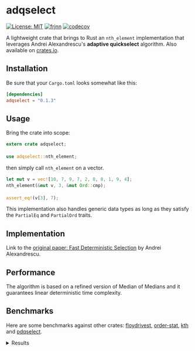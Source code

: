 # adqselect

[![License: MIT](https://img.shields.io/badge/License-MIT-yellow.svg)](https://opensource.org/licenses/MIT)
[![frjnn](https://circleci.com/gh/frjnn/adqselect.svg?style=shield)](https://app.circleci.com/pipelines/github/frjnn/adqselect)
[![codecov](https://codecov.io/gh/frjnn/adqselect/branch/master/graph/badge.svg)](https://codecov.io/gh/frjnn/adqselect)

A lightweight crate that brings to Rust an `nth_element` implementation that leverages Andrei Alexandrescu's __adaptive quickselect__ algorithm. Also available on [crates.io](https://crates.io/crates/adqselect).

## Installation 

Be sure that your `Cargo.toml` looks somewhat like this:
```toml
[dependencies]
adqselect = "0.1.3"
```
## Usage

Bring the crate into scope:

```rust
extern crate adqselect;

use adqselect::nth_element;
```
then  simply call `nth_element` on a vector.

```rust
let mut v = vec![10, 7, 9, 7, 2, 8, 8, 1, 9, 4];
nth_element(&mut v, 3, &mut Ord::cmp);

assert_eq!(v[3], 7);
```

This implementation also handles generic data types as long as they satisfy the `PartialEq` and `PartialOrd` traits.

## Implementation

Link to the [original paper: Fast Deterministic Selection](https://arxiv.org/abs/1606.00484) by Andrei Alexandrescu.

## Performance

The algorithm is based on a refined version of Median of Medians and it guarantees linear deterministic time complexity.

## Benchmarks

Here are some benchmarks against other crates: [floydrivest](https://crates.io/crates/floydrivest), [order-stat](https://crates.io/crates/order-stat), [kth](https://crates.io/crates/kth) and [pdqselect](https://crates.io/crates/pdqselect).

<details><summary>Results</summary>
<p>

<h3>Violin Plot</h3>
        <img src="./imgs/nth_element/violin.svg" alt="Violin Plot" />
        <p>This chart shows the relationship between function/parameter and iteration time. The thickness of the shaded
            region indicates the probability that a measurement of the given function/parameter would take a particular
            length of time.</p>
        <h3>Line Chart</h3>
        <img src="./imgs/nth_element/lines.svg" alt="Line Chart" />
        <p>This chart shows the mean measured time for each function as the input (or the size of the input) increases.
        </p>
        <section class="plots">
            <h4> adqselect on 1.000 random unsigned integers </h4>
            <table width="100%">
                <tbody>
                    <tr>
                        <td>
                            <a href="./imgs/nth_element/adqselect/1000/report/pdf.svg">
                                <img src="./imgs/nth_element/adqselect/1000/report/pdf_small.svg" alt="PDF of Slope"
                                    width="450" height="300" />
                            </a>
                        </td>
                        <td>
                            <a href="./imgs/nth_element/adqselect/1000/report/regression.svg">
                                <img src="./imgs/nth_element/adqselect/1000/report/regression_small.svg" alt="Regression"
                                    width="450" height="300" />
                            </a>
                        </td>
                    </tr>
                </tbody>
            </table>
        </section>
        <section class="plots">
            <h4>adqselect on 10.000 random unsigned integers</h4>
            <table width="100%">
                <tbody>
                    <tr>
                        <td>
                            <a href="./imgs/nth_element/adqselect/10000/report/pdf.svg">
                                <img src="./imgs/nth_element/adqselect/10000/report/pdf_small.svg" alt="PDF of Slope"
                                    width="450" height="300" />
                            </a>
                        </td>
                        <td>
                            <a href="./imgs/nth_element/adqselect/10000/report/regression.svg">
                                <img src="./imgs/nth_element/adqselect/10000/report/regression_small.svg" alt="Regression"
                                    width="450" height="300" />
                            </a>
                        </td>
                    </tr>
                </tbody>
            </table>
        </section>
        <section class="plots">
                <h4>adqselect on 100.000 random unsigned integers</h4>
            <table width="100%">
                <tbody>
                    <tr>
                        <td>
                            <a href="./imgs/nth_element/adqselect/100000/report/pdf.svg">
                                <img src="./imgs/nth_element/adqselect/100000/report/pdf_small.svg" alt="PDF of Slope"
                                    width="450" height="300" />
                            </a>
                        </td>
                        <td>
                            <a href="./imgs/nth_element/adqselect/100000/report/regression.svg">
                                <img src="./imgs/nth_element/adqselect/100000/report/regression_small.svg" alt="Regression"
                                    width="450" height="300" />
                            </a>
                        </td>
                    </tr>
                </tbody>
            </table>
        </section>
        <section class="plots">
                <h4>adqselect on 1.000.000 random unsigned integers</h4>
            <table width="100%">
                <tbody>
                    <tr>
                        <td>
                            <a href="./imgs/nth_element/adqselect/1000000/report/pdf.svg">
                                <img src="./imgs/nth_element/adqselect/1000000/report/pdf_small.svg" alt="PDF of Slope"
                                    width="450" height="300" />
                            </a>
                        </td>
                        <td>
                            <a href="./imgs/nth_element/adqselect/1000000/report/iteration_times.svg">
                                <img src="./imgs/nth_element/adqselect/1000000/report/iteration_times_small.svg"
                                    alt="Iteration Times" width="450" height="300" />
                            </a>
                        </td>
                    </tr>
                </tbody>
            </table>
        </section>
        <section class="plots">
                <h4>floydrivest on 1.000 random unsigned integers</h4>
            <table width="100%">
                <tbody>
                    <tr>
                        <td>
                            <a href="./imgs/nth_element/floydrivest/1000/report/pdf.svg">
                                <img src="./imgs/nth_element/floydrivest/1000/report/pdf_small.svg" alt="PDF of Slope"
                                    width="450" height="300" />
                            </a>
                        </td>
                        <td>
                            <a href="./imgs/nth_element/floydrivest/1000/report/regression.svg">
                                <img src="./imgs/nth_element/floydrivest/1000/report/regression_small.svg" alt="Regression"
                                    width="450" height="300" />
                            </a>
                        </td>
                    </tr>
                </tbody>
            </table>
        </section>
        <section class="plots">
                <h4>floydrivest on 10.000 random unsigned integers</h4>
            <table width="100%">
                <tbody>
                    <tr>
                        <td>
                            <a href="./imgs/nth_element/floydrivest/10000/report/pdf.svg">
                                <img src="./imgs/nth_element/floydrivest/10000/report/pdf_small.svg" alt="PDF of Slope"
                                    width="450" height="300" />
                            </a>
                        </td>
                        <td>
                            <a href="./imgs/nth_element/floydrivest/10000/report/regression.svg">
                                <img src="./imgs/nth_element/floydrivest/10000/report/regression_small.svg" alt="Regression"
                                    width="450" height="300" />
                            </a>
                        </td>
                    </tr>
                </tbody>
            </table>
        </section>
        <section class="plots">
                <h4>floydrivest on 100.000 random unsigned integers</h4>
            <table width="100%">
                <tbody>
                    <tr>
                        <td>
                            <a href="./imgs/nth_element/floydrivest/100000/report/pdf.svg">
                                <img src="./imgs/nth_element/floydrivest/100000/report/pdf_small.svg" alt="PDF of Slope"
                                    width="450" height="300" />
                            </a>
                        </td>
                        <td>
                            <a href="./imgs/nth_element/floydrivest/100000/report/regression.svg">
                                <img src="./imgs/nth_element/floydrivest/100000/report/regression_small.svg" alt="Regression"
                                    width="450" height="300" />
                            </a>
                        </td>
                    </tr>
                </tbody>
            </table>
        </section>
        <section class="plots">
                <h4>floydrivest on 1.000.000 random unsigned integers</h4>
            <table width="100%">
                <tbody>
                    <tr>
                        <td>
                            <a href="./imgs/nth_element/floydrivest/1000000/report/pdf.svg">
                                <img src="./imgs/nth_element/floydrivest/1000000/report/pdf_small.svg" alt="PDF of Slope"
                                    width="450" height="300" />
                            </a>
                        </td>
                        <td>
                            <a href="./imgs/nth_element/floydrivest/1000000/report/iteration_times.svg">
                                <img src="./imgs/nth_element/floydrivest/1000000/report/iteration_times_small.svg"
                                    alt="Iteration Times" width="450" height="300" />
                            </a>
                        </td>
                    </tr>
                </tbody>
            </table>
        </section>
        <section class="plots">
                <h4>kth on 1.000 random unsigned integers</h4>
            <table width="100%">
                <tbody>
                    <tr>
                        <td>
                            <a href="./imgs/nth_element/kth/1000/report/pdf.svg">
                                <img src="./imgs/nth_element/kth/1000/report/pdf_small.svg" alt="PDF of Slope" width="450"
                                    height="300" />
                            </a>
                        </td>
                        <td>
                            <a href="./imgs/nth_element/kth/1000/report/regression.svg">
                                <img src="./imgs/nth_element/kth/1000/report/regression_small.svg" alt="Regression"
                                    width="450" height="300" />
                            </a>
                        </td>
                    </tr>
                </tbody>
            </table>
        </section>
        <section class="plots">
                <h4>kth on 10.000 random unsigned integers</h4>
            <table width="100%">
                <tbody>
                    <tr>
                        <td>
                            <a href="./imgs/nth_element/kth/10000/report/pdf.svg">
                                <img src="./imgs/nth_element/kth/10000/report/pdf_small.svg" alt="PDF of Slope" width="450"
                                    height="300" />
                            </a>
                        </td>
                        <td>
                            <a href="./imgs/nth_element/kth/10000/report/regression.svg">
                                <img src="./imgs/nth_element/kth/10000/report/regression_small.svg" alt="Regression"
                                    width="450" height="300" />
                            </a>
                        </td>
                    </tr>
                </tbody>
            </table>
        </section>
        <section class="plots">
                <h4>kth on 100.000 random unsigned integers</h4>
            <table width="100%">
                <tbody>
                    <tr>
                        <td>
                            <a href="./imgs/nth_element/kth/100000/report/pdf.svg">
                                <img src="./imgs/nth_element/kth/100000/report/pdf_small.svg" alt="PDF of Slope" width="450"
                                    height="300" />
                            </a>
                        </td>
                        <td>
                            <a href="./imgs/nth_element/kth/100000/report/regression.svg">
                                <img src="./imgs/nth_element/kth/100000/report/regression_small.svg" alt="Regression"
                                    width="450" height="300" />
                            </a>
                        </td>
                    </tr>
                </tbody>
            </table>
        </section>
        <section class="plots">
                <h4>kth on 1.000.000 random unsigned integers</h4>
            <table width="100%">
                <tbody>
                    <tr>
                        <td>
                            <a href="./imgs/nth_element/kth/1000000/report/pdf.svg">
                                <img src="./imgs/nth_element/kth/1000000/report/pdf_small.svg" alt="PDF of Slope" width="450"
                                    height="300" />
                            </a>
                        </td>
                        <td>
                            <a href="./imgs/nth_element/kth/1000000/report/iteration_times.svg">
                                <img src="./imgs/nth_element/kth/1000000/report/iteration_times_small.svg"
                                    alt="Iteration Times" width="450" height="300" />
                            </a>
                        </td>
                    </tr>
                </tbody>
            </table>
        </section>
        <section class="plots">
                <h4>order_stat on 1.000 random unsigned integers</h4>
            <table width="100%">
                <tbody>
                    <tr>
                        <td>
                            <a href="./imgs/nth_element/order_stat/1000/report/pdf.svg">
                                <img src="./imgs/nth_element/order_stat/1000/report/pdf_small.svg" alt="PDF of Slope"
                                    width="450" height="300" />
                            </a>
                        </td>
                        <td>
                            <a href="./imgs/nth_element/order_stat/1000/report/regression.svg">
                                <img src="./imgs/nth_element/order_stat/1000/report/regression_small.svg" alt="Regression"
                                    width="450" height="300" />
                            </a>
                        </td>
                    </tr>
                </tbody>
            </table>
        </section>
        <section class="plots">
                <h4>order_stat on 10.000 random unsigned integers</h4>
            <table width="100%">
                <tbody>
                    <tr>
                        <td>
                            <a href="./imgs/nth_element/order_stat/10000/report/pdf.svg">
                                <img src="./imgs/nth_element/order_stat/10000/report/pdf_small.svg" alt="PDF of Slope"
                                    width="450" height="300" />
                            </a>
                        </td>
                        <td>
                            <a href="./imgs/nth_element/order_stat/10000/report/regression.svg">
                                <img src="./imgs/nth_element/order_stat/10000/report/regression_small.svg" alt="Regression"
                                    width="450" height="300" />
                            </a>
                        </td>
                    </tr>
                </tbody>
            </table>
        </section>
        <section class="plots">
                <h4>order_stat on 100.000 random unsigned integers</h4>
            <table width="100%">
                <tbody>
                    <tr>
                        <td>
                            <a href="./imgs/nth_element/order_stat/100000/report/pdf.svg">
                                <img src="./imgs/nth_element/order_stat/100000/report/pdf_small.svg" alt="PDF of Slope"
                                    width="450" height="300" />
                            </a>
                        </td>
                        <td>
                            <a href="./imgs/nth_element/order_stat/100000/report/regression.svg">
                                <img src="./imgs/nth_element/order_stat/100000/report/regression_small.svg" alt="Regression"
                                    width="450" height="300" />
                            </a>
                        </td>
                    </tr>
                </tbody>
            </table>
        </section>
        <section class="plots">
                <h4>order_stat on 1.000.000 random unsigned integers</h4>
            <table width="100%">
                <tbody>
                    <tr>
                        <td>
                            <a href="./imgs/nth_element/order_stat/1000000/report/pdf.svg">
                                <img src="./imgs/nth_element/order_stat/1000000/report/pdf_small.svg" alt="PDF of Slope"
                                    width="450" height="300" />
                            </a>
                        </td>
                        <td>
                            <a href="./imgs/nth_element/order_stat/1000000/report/iteration_times.svg">
                                <img src="./imgs/nth_element/order_stat/1000000/report/iteration_times_small.svg"
                                    alt="Iteration Times" width="450" height="300" />
                            </a>
                        </td>
                    </tr>
                </tbody>
            </table>
        </section>
        <section class="plots">
                <h4>pdqselect on 1.000 random unsigned integers</h4>
            <table width="100%">
                <tbody>
                    <tr>
                        <td>
                            <a href="./imgs/nth_element/pdqselect/1000/report/pdf.svg">
                                <img src="./imgs/nth_element/pdqselect/1000/report/pdf_small.svg" alt="PDF of Slope"
                                    width="450" height="300" />
                            </a>
                        </td>
                        <td>
                            <a href="./imgs/nth_element/pdqselect/1000/report/regression.svg">
                                <img src="./imgs/nth_element/pdqselect/1000/report/regression_small.svg" alt="Regression"
                                    width="450" height="300" />
                            </a>
                        </td>
                    </tr>
                </tbody>
            </table>
        </section>
        <section class="plots">
                <h4>pdqselect on 10.000 random unsigned integers</h4>
            <table width="100%">
                <tbody>
                    <tr>
                        <td>
                            <a href="./imgs/nth_element/pdqselect/10000/report/pdf.svg">
                                <img src="./imgs/nth_element/pdqselect/10000/report/pdf_small.svg" alt="PDF of Slope"
                                    width="450" height="300" />
                            </a>
                        </td>
                        <td>
                            <a href="./imgs/nth_element/pdqselect/10000/report/regression.svg">
                                <img src="./imgs/nth_element/pdqselect/10000/report/regression_small.svg" alt="Regression"
                                    width="450" height="300" />
                            </a>
                        </td>
                    </tr>
                </tbody>
            </table>
        </section>
        <section class="plots">
                <h4>pdqselect on 100.000 random unsigned integers</h4>
            <table width="100%">
                <tbody>
                    <tr>
                        <td>
                            <a href="./imgs/nth_element/pdqselect/100000/report/pdf.svg">
                                <img src="./imgs/nth_element/pdqselect/100000/report/pdf_small.svg" alt="PDF of Slope"
                                    width="450" height="300" />
                            </a>
                        </td>
                        <td>
                            <a href="./imgs/nth_element/pdqselect/100000/report/regression.svg">
                                <img src="./imgs/nth_element/pdqselect/100000/report/regression_small.svg" alt="Regression"
                                    width="450" height="300" />
                            </a>
                        </td>
                    </tr>
                </tbody>
            </table>
        </section>
        <section class="plots">
                <h4>pdqselect on 1.000.000 random unsigned integers</h4>
            <table width="100%">
                <tbody>
                    <tr>
                        <td>
                            <a href="./imgs/nth_element/pdqselect/1000000/report/pdf.svg">
                                <img src="./imgs/nth_element/pdqselect/1000000/report/pdf_small.svg" alt="PDF of Slope"
                                    width="450" height="300" />
                            </a>
                        </td>
                        <td>
                            <a href="./imgs/nth_element/pdqselect/1000000/report/iteration_times.svg">
                                <img src="./imgs/nth_element/pdqselect/1000000/report/iteration_times_small.svg"
                                    alt="Iteration Times" width="450" height="300" />
                            </a>
                        </td>
                    </tr>
                </tbody>
            </table>
        </section>
    </div>
    <div id="footer">
        <p>This report was generated by
            <a href="https://github.com/bheisler/criterion.rs">Criterion.rs</a>, a statistics-driven benchmarking
            library in Rust.</p>
    </div>
